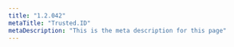 ```yaml
---
title: "1.2.042"
metaTitle: "Trusted.ID"
metaDescription: "This is the meta description for this page"
---
```


